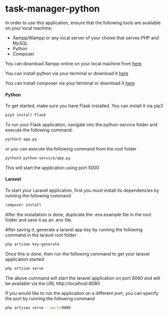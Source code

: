 # task-manager-python
In order to use this application, ensure that the following tools are available on your local machine;

- Xampp/Wampp or any local server of your choixe that serves PHP and MySQL
- Python
- Composer

You can download Xampp online on your local machine from <a href="https://www.apachefriends.org/download.html">here</a>

You can install python via your terminal or download it <a href="https://www.python.org/downloads/">here</a>

You can install composer via your terminal or download it <a href="https://getcomposer.org/download/">here</a>

<h4>Python</h4>
To get started, make sure you have Flask installed. You can install it via pip3

```sh
pip3 install Flask 
```

To run your Flask application, navigate into the python-service folder and execute the following command:

```sh
python3 app.py
```

or you can execute the following command from the root folder

```sh
python3 python-service/app.py
```

This will start the application using port 5000

<h4>Laravel</h4>

To start your Laravel application, first you must install its dependencies by running the following command

```sh
composer install
```

After the installation is done, duplicate the .env.example file in the root folder and save it as an .env file.

After saving it, generate a laravel app key by running the following command in the laravel root folder

```sh
php artisan key:generate
```

Once this is done, then run the following command to get your laravel application started

```sh
php artisan serve
```

The above command will start the laravel application on port 8080 and will be available via the URL http://localhost:8080

If you would like to run the application on a different port, you can specify the port by running the following command

```sh
php artisan serve --port=9000
```
